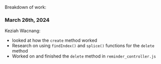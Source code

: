 Breakdown of work:
### March 26th, 2024 

Keziah Wacnang:
- looked at how the `create` method worked 
- Research on using `findIndex()` and `splice()` functions for the `delete` method
- Worked on and finished the `delete` method in `reminder_controller.js` 